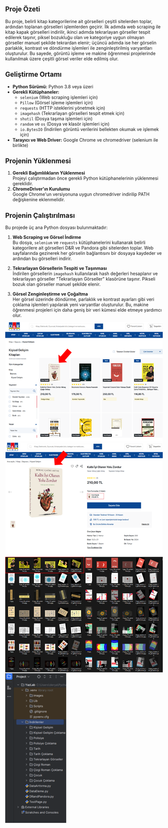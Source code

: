 ## Proje Özeti
Bu proje, belirli kitap kategorilerine ait görselleri çeşitli sitelerden toplar, ardından toplanan görselleri işlemlerden geçirir. İlk adımda web scraping ile kitap kapak görselleri indirilir, ikinci adımda tekrarlayan görseller tespit edilerek taşınır, piksel bozukluğu olan ve kategoriye uygun olmayan görseller manuel şekilde tekrardan elenir; üçüncü adımda ise her görselin parlaklık, kontrast ve döndürme işlemleri ile zenginleştirilmiş varyantları oluşturulur. Bu sayede, görüntü işleme ve makine öğrenmesi projelerinde kullanılmak üzere çeşitli görsel veriler elde edilmiş olur.

## Geliştirme Ortamı
- **Python Sürümü:** Python 3.8 veya üzeri
- **Gerekli Kütüphaneler:**
  - `selenium` (Web scraping işlemleri için)
  - `Pillow` (Görsel işleme işlemleri için)
  - `requests` (HTTP isteklerini yönetmek için)
  - `imagehash` (Tekrarlayan görselleri tespit etmek için)
  - `shutil` (Dosya taşıma işlemleri için)
  - `random` ve `os` (Dosya ve klasör işlemleri için)
  - `io.BytesIO` (İndirilen görüntü verilerini bellekten okumak ve işlemek için)
- **Tarayıcı ve Web Driver:** Google Chrome ve chromedriver (selenium ile birlikte)

## Projenin Yüklenmesi
1. **Gerekli Bağımlılıkların Yüklenmesi**  
   Projeyi çalıştırmadan önce gerekli Python kütüphanelerinin yüklenmesi gereklidir.
2. **ChromeDriver'ın Kurulumu**  
   Google Chrome'un versiyonuna uygun chromedriver indirilip PATH değişkenine eklenmelidir.

## Projenin Çalıştırılması
Bu projede üç ana Python dosyası bulunmaktadır:
1. **Web Scraping ve Görsel İndirme**  
   Bu dosya, `selenium` ve `requests` kütüphanelerini kullanarak belirli kategorilere ait görselleri D&R ve Pandora gibi sitelerden toplar. Web sayfalarında gezinerek her görselin bağlantısını bir dosyaya kaydeder ve ardından bu görselleri indirir.

2. **Tekrarlayan Görsellerin Tespiti ve Taşınması**  
   İndirilen görsellerin `imagehash` kullanılarak hash değerleri hesaplanır ve tekrarlayan görseller "Tekrarlayan Görseller" klasörüne taşınır. Pikseli bozuk olan görseller manuel şekilde elenir.

3. **Görsel Zenginleştirme ve Çoğaltma**  
   Her görsel üzerinde döndürme, parlaklık ve kontrast ayarları gibi veri çoklama işlemleri yapılarak yeni varyantlar oluşturulur. Bu, makine öğrenmesi projeleri için daha geniş bir veri kümesi elde etmeye yardımcı olur.

![Veri kazımanın yapılacağı URL'ye giriş](https://github.com/DeryaGelmez/YazLabKitapKategori/blob/main/Screenshot%20(24).png) 
![Kitap içeriğinin farklı URL'de açılması](https://github.com/DeryaGelmez/YazLabKitapKategori/blob/main/Screenshot%20(27).png)
![Veri arttırma sonucu klasörden bir kesit](https://github.com/DeryaGelmez/YazLabKitapKategori/blob/main/Screenshot%20(26).png)
![Tüm işlemler sonucunda açılan klasörler](https://github.com/DeryaGelmez/YazLabKitapKategori/blob/main/Screenshot%20(23).png)

